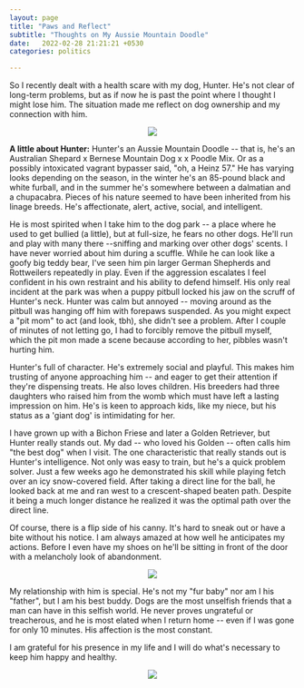 ```yaml
---
layout: page
title: "Paws and Reflect"
subtitle: "Thoughts on My Aussie Mountain Doodle"
date:   2022-02-28 21:21:21 +0530
categories: politics

---
```


So I recently dealt with a health scare with my dog, Hunter. He's not clear of long-term problems, but as if now he is past the point where 
I thought I might lose him. The situation made me reflect on dog ownership and my connection with him.

<p align="center">
  <img align="center" src="https://jfm-data.github.io/images/Hunter.jpg">
</p> 


**A little about Hunter:**
Hunter's an Aussie Mountain Doodle -- that is, he's an Australian Shepard x Bernese Mountain Dog x  x Poodle Mix. Or as a possibly intoxicated vagrant bypasser said, "oh, a Heinz 57." He has varying looks depending on the season, in the winter he's an 85-pound black and white furball, and in the summer he's somewhere between a dalmatian and a chupacabra.
Pieces of his nature seemed to have been inherited from his linage breeds. He's affectionate, alert, active, social, and intelligent. 

He is most spirited when I take him to the dog park -- a place where he used to get bullied (a little), but at full-size, he fears no other dogs. He'll run and play with many there  --sniffing and marking over other dogs' scents. I have never worried about him during a scuffle. While he can look like a goofy big teddy bear, I've seen him pin larger German Shepherds and Rottweilers repeatedly in play. Even if the aggression escalates I feel confident in his own restraint and his ability to defend himself. His only real incident at the park was when a puppy pitbull locked his jaw on the scruff of Hunter's neck. Hunter was calm but annoyed -- moving around as the pitbull was hanging off him with forepaws suspended. As you might expect a "pit mom" to act (and look, tbh), she didn't see a problem. After I couple of minutes of not letting go, I had to forcibly remove the pitbull myself, which the pit mon made a scene because according to her, pibbles wasn't hurting him. 

Hunter's full of character. He's extremely social and playful. This makes him trusting of anyone approaching him -- and eager to get their attention if they're dispensing treats. He also loves children. His breeders had three daughters who raised him from the womb which must have left a lasting impression on him. He's is keen to approach kids, like my niece, but his status as a 'giant dog' is intimidating for her.
  
I have grown up with a Bichon Friese and later a Golden Retriever, but Hunter really stands out. My dad -- who loved his Golden -- often calls him "the best dog" when I visit. The one characteristic that really stands out is Hunter's intelligence. Not only was easy to train, but he's a quick problem solver. Just a few weeks ago he demonstrated his skill while playing fetch over an icy snow-covered field. After taking a direct line for the ball, he looked back at me and ran west to a crescent-shaped beaten path. Despite it being a much longer distance he realized it was the optimal path over the direct line. 

Of course, there is a flip side of his canny. It's hard to sneak out or have a bite without his notice. I am always amazed at how well he anticipates my actions. Before I even have my shoes on he'll be sitting in front of the door with a melancholy look of abandonment.
  
  
<p align="center">
  <img align="center" src="https://jfm-data.github.io/images/hunter2.jpg">
</p> 


My relationship with him is special. He's not my "fur baby" nor am I his "father", but I am his best buddy. Dogs are the most unselfish friends that a man can
  have in this selfish world. He never proves ungrateful or treacherous, and he is most elated when I return home -- even if I was gone for only 10 minutes. His affection is the most constant. 

I am grateful for his presence in my life and I will do what's necessary to keep him happy and healthy. 

<p align="center">
  <img align="center" src="https://jfm-data.github.io/images/hunter3.jpg">
</p> 
